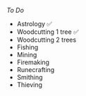 *To Do*

- Astrology ✅
- Woodcutting 1 tree ✅
- Woodcutting 2 trees
- Fishing
- Mining
- Firemaking
- Runecrafting
- Smithing
- Thieving
